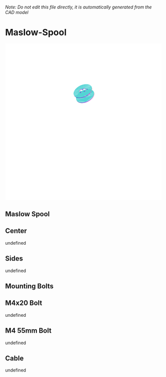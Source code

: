 ###### Note: Do not edit this file directly, it is automatically generated from the CAD model

# Maslow-Spool

![](/project.svg)

## Maslow Spool


## Center


undefined


## Sides


undefined


## Mounting Bolts


## M4x20 Bolt


undefined


## M4 55mm Bolt


undefined


## Cable


undefined


